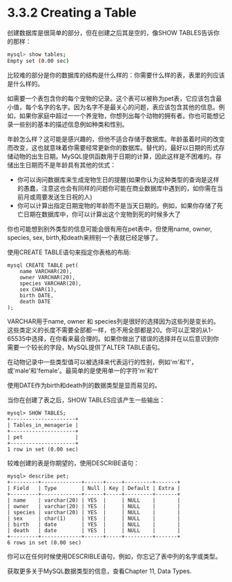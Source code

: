 # 3.3.2 Creating a Table

创建数据库是很简单的部分，但在创建之后其是空的，像SHOW TABLES告诉你的那样：

```bash
mysql> show tables;
Empty set (0.00 sec)
```

比较难的部分是你的数据库的结构是什么样的：你需要什么样的表，表里的列应该是什么样的。

如需要一个表包含你的每个宠物的记录。这个表可以被称为pet表，它应该包含最小值，每个名字的名字。因为名字不是最关心的问题，表应该包含其他的信息。例如，如果你家庭中超过一一个养宠物，你想列出每个动物的拥有者。你也可能想记录一些别的基本的描述信息例如种类和性别。

年龄怎么样？这可能是感兴趣的，但他不适合存储于数据库。年龄虽着时间的改变而改变，这也就意味着你需要经常更新你的数据库。替代的，最好以日期的形式存储动物的出生日期。MySQL提供函数用于日期的计算，因此这样是不困难的。存储出生日期而不是年龄具有其他的优式：

* 你可以询问数据库来生成宠物生日的提醒\(如果你认为这种类型的查询是这样的愚蠢，注意这也会有同样的问题你可能在商业数据库中遇到的，如你需在当前月或周要发送生日祝的人\)
* 你可以计算出指定日期宠物的年龄而不是当天日期的。例如，如果你存储了死亡日期在数据库中，你可以计算出这个宠物到死的时候多大了

你也可能想到别外类型的信息可能会很有用在pet表中，但使用name, owner, species, sex, birth,和death来辨别一个表就已经足够了。

使用CREATE TABLE语句来指定你表格的布局:

```
mysql CREATE TABLE pet(
    name VARCHAR(20),
    owner VARCHAR(20),
    species VARCHAR(20),
    sex CHAR(1),
    birth DATE,
    death DATE
);
```

VARCHAR用于name, owner 和 species列是很好的选择因为这些列是变长的。这些类定义的长度不需要全部都一样，也不用全部都是20。你可以正常的从1-65535中选择，在你看来最合理的。如果你做出了错误的选择并在以后意识到你需要一个较长的字段，MySQL提供了ALTER TABLE语句。

在动物记录中一些类型值可以被选择来代表运行的性别，例如'm'和'f'，或'male'和'female'。最简单的是使用单一的字符'm'和'f'

使用DATE作为birth和death列的数据类型是显而易见的。

当你在创建了表之后，SHOW TABLES应该产生一些输出：

```
mysql> SHOW TABLES;
+---------------------+
| Tables_in_menagerie |
+---------------------+
| pet                 |
+---------------------+
1 row in set (0.00 sec)
```

较难创建的表是你期望的，使用DESCRIBE语句：

```
mysql> describe pet;
+---------+-------------+------+-----+---------+-------+
| Field   | Type        | Null | Key | Default | Extra |
+---------+-------------+------+-----+---------+-------+
| name    | varchar(20) | YES  |     | NULL    |       |
| owner   | varchar(20) | YES  |     | NULL    |       |
| species | varchar(20) | YES  |     | NULL    |       |
| sex     | char(1)     | YES  |     | NULL    |       |
| birth   | date        | YES  |     | NULL    |       |
| death   | date        | YES  |     | NULL    |       |
+---------+-------------+------+-----+---------+-------+
6 rows in set (0.00 sec)
```

你可以在任何时候使用DESCRIBLE语句，例如，你忘记了表中列的名字或类型。

获取更多关于MySQL数据类型的信息，查看Chapter 11, Data Types.


